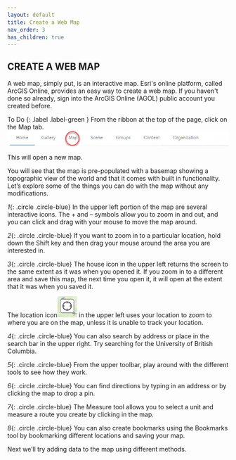 ```yaml
---
layout: default
title: Create a Web Map
nav_order: 3
has_children: true
---
```


## CREATE A WEB MAP
A web map, simply put, is an interactive map. Esri's online platform, called ArcGIS Online, provides an easy way to create a web map. If you haven't done so already, sign into the ArcGIS Online (AGOL) public account you created before. 

To Do 
{: .label .label-green }
From the ribbon at the top of the page, click on the Map tab. ![Map tab](https://raw.githubusercontent.com/fiddleHeads/intro-AGOL/master/homeRibbon.jpg)

This will open a new map.

You will see that the map is pre-populated with a basemap showing a topographic view of the world and that it comes with built in functionality. Let’s explore some of the things you can do with the map without any modifications.

*1*{: .circle .circle-blue} In the upper left portion of the map are several interactive icons. The + and – symbols allow you to zoom in and out, and you can click and drag with your mouse to move the map around. 

*2*{: .circle .circle-blue} If you want to zoom in to a particular location, hold down the Shift key and then drag your mouse around the area you are interested in. 

*3*{: .circle .circle-blue} The house icon in the upper left returns the screen to the same extent as it was when you opened it. If you zoom in to a different area and save this map, the next time you open it, it will open at the extent that it was when you saved it.

The location icon![The location icon](https://raw.githubusercontent.com/fiddleHeads/intro-AGOL/master/locationButton.jpg) in the upper left uses your location to zoom to where you are on the map, unless it is unable to track your location. 

*4*{: .circle .circle-blue} You can also search by address or place in the search bar in the upper right. Try searching for the University of British Columbia.

*5*{: .circle .circle-blue} From the upper toolbar, play around with the different tools to see how they work. 

*6*{: .circle .circle-blue} You can find directions by typing in an address or by clicking the map to drop a pin.

*7*{: .circle .circle-blue} The Measure tool allows you to select a unit and measure a route you create by clicking in the map.

*8*{: .circle .circle-blue} You can also create bookmarks using the Bookmarks tool by bookmarking different locations and saving your map.

Next we’ll try adding data to the map using different methods.


